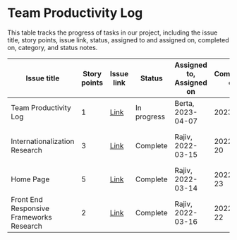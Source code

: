 # Team Productivity Log

This table tracks the progress of tasks in our project, including the issue title, story points, issue link, status, assigned to and assigned on, completed on, category, and status notes.

| Issue title                              | Story points | Issue link                                                            | Status      | Assigned to, Assigned on | Completed on | Category      | Status notes                                             |
|------------------------------------------|--------------|-----------------------------------------------------------------------|-------------|--------------------------|--------------|---------------|----------------------------------------------------------|
| Team Productivity Log                    | 1            | [Link](https://github.com/tawana0518/mywebclass-simulation/issues/11) | In progress | Berta, 2023-04-07        | 2023-04-     | Documentation | Completed documenting Marked Down File                   |
| Internationalization Research            | 3            | [Link](https://github.com/tawana0518/mywebclass-simulation/issues/3)  | Complete    | Rajiv, 2022-03-15        | 2022-03-20   | Research      | Drafted initial version on Internationalization Research |
| Home Page                                | 5            | [Link](https://github.com/tawana0518/mywebclass-simulation/issues/2)  | Complete    | Rajiv, 2022-03-14        | 2022-03-23   | Enhancement   | Initial analysis in progress                             |
| Front End Responsive Frameworks Research | 2            | [Link](https://github.com/tawana0518/mywebclass-simulation/issues/13) | Complete    | Rajiv, 2022-03-16        | 2022-03-22   | Research      | Some minimal improvements we can make in Sprint1         | 
